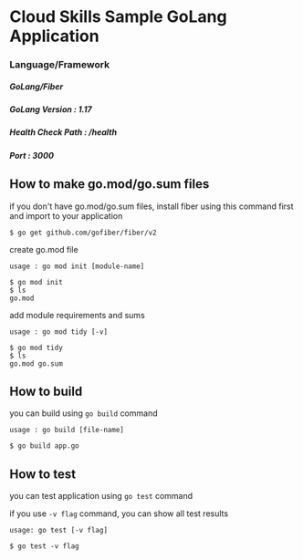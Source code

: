 # Cloud Skills Sample GoLang Application
### Language/Framework
##### GoLang/Fiber
##### GoLang Version : 1.17
##### Health Check Path : /health
##### Port : 3000

## How to make go.mod/go.sum files

if you don't have go.mod/go.sum files, install fiber using this command first and import to your application
```
$ go get github.com/gofiber/fiber/v2
```

create go.mod file
```
usage : go mod init [module-name]

$ go mod init
$ ls
go.mod
```

add module requirements and sums
```
usage : go mod tidy [-v]
 
$ go mod tidy 
$ ls 
go.mod go.sum
```

## How to build

you can build using `go build` command
```
usage : go build [file-name]

$ go build app.go
```

## How to test
you can test application using `go test` command


if you use `-v flag` command, you can show all test results  
```
usage: go test [-v flag]

$ go test -v flag
```